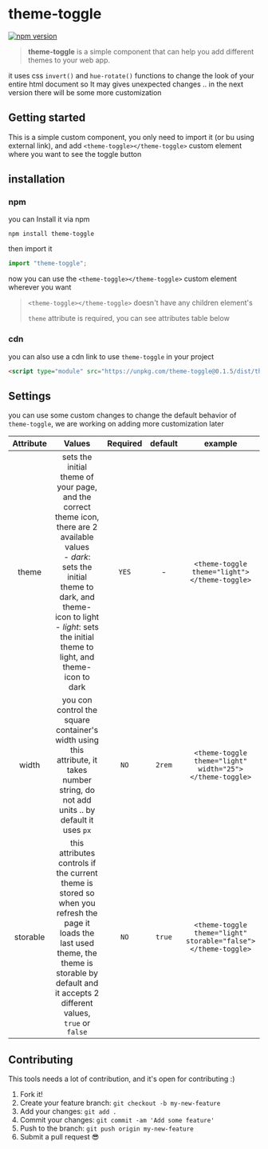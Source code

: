 # theme-toggle

[![npm version](https://badge.fury.io/js/theme-toggle.svg)](https://badge.fury.io/js/theme-toggle)

> **theme-toggle** is a simple component that can help you add different themes to your web app.

it uses css `invert()` and `hue-rotate()` functions to change the look of your entire html document so It may gives unexpected changes .. in the next version there will be some more customization

## Getting started

This is a simple custom component, you only need to import it (or bu using external link), and add `<theme-toggle></theme-toggle>` custom element where you want to see the toggle button

## installation

### npm

you can Install it via npm

```shell
npm install theme-toggle
```

then import it

```jsx
import "theme-toggle";
```

now you can use the `<theme-toggle></theme-toggle>` custom element wherever you want

> `<theme-toggle></theme-toggle>` doesn't have any children element's
>
> `theme` attribute is required, you can see attributes table below

### cdn

you can also use a cdn link to use `theme-toggle` in your project

```html
<script type="module" src="https://unpkg.com/theme-toggle@0.1.5/dist/theme-toggle.js" crossorigin="anonymous"></script>
```

## Settings

you can use some custom changes to change the default behavior of `theme-toggle`, we are working on adding more customization later

| Attribute |                                                                                                                     Values                                                                                                                      | Required | default |                            example                             |
| :-------: | :---------------------------------------------------------------------------------------------------------------------------------------------------------------------------------------------------------------------------------------------: | :------: | :-----: | :------------------------------------------------------------: |
|   theme   | sets the initial theme of your page, and the correct theme icon, there are 2 available values <br />- _dark_: sets the initial theme to dark, and theme-icon to light <br /> - _light_: sets the initial theme to light, and theme-icon to dark |  `YES`   |    -    |         `<theme-toggle theme="light"></theme-toggle>`          |
|   width   |                                                     you con control the square container's width using this attribute, it takes number string, do not add units .. by default it uses `px`                                                      |   `NO`   | `2rem`  |    `<theme-toggle theme="light" width="25"></theme-toggle>`    |
| storable  |                    this attributes controls if the current theme is stored so when you refresh the page it loads the last used theme, the theme is storable by default and it accepts 2 different values, `true` or `false`                     |   `NO`   | `true`  | `<theme-toggle theme="light" storable="false"></theme-toggle>` |

## Contributing

This tools needs a lot of contribution, and it's open for contributing :)

1.  Fork it!
2.  Create your feature branch: `git checkout -b my-new-feature`
3.  Add your changes: `git add .`
4.  Commit your changes: `git commit -am 'Add some feature'`
5.  Push to the branch: `git push origin my-new-feature`
6.  Submit a pull request :sunglasses:
